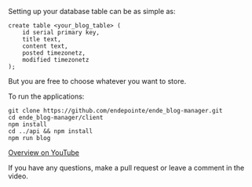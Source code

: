Setting up your database table can be as simple as:
```
create table <your_blog_table> (
	id serial primary key,
	title text,
	content text,
	posted timezonetz,
	modified timezonetz
);
```
But you are free to choose whatever you want to store.

To run the applications:
```
git clone https://github.com/endepointe/ende_blog-manager.git
cd ende_blog-manager/client
npm install
cd ../api && npm install
npm run blog
```

[Overview on YouTube](https://youtu.be/zhNe0CEmam4)

If you have any questions, make a pull request or leave a comment in
the video.